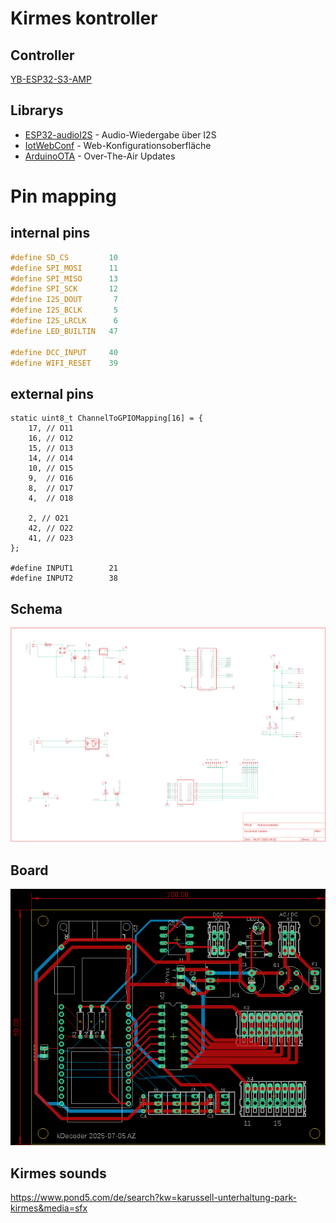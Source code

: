 # Kirmes kontroller

## Controller
[YB-ESP32-S3-AMP](https://github.com/yellobyte/YB-ESP32-S3-AMP)

## Librarys
 - [ESP32-audioI2S](https://github.com/schreibfaul1/ESP32-audioI2S) - Audio-Wiedergabe über I2S
 - [IotWebConf](https://github.com/prampec/IotWebConf) - Web-Konfigurationsoberfläche
 - [ArduinoOTA](https://github.com/esp8266/Arduino/tree/master/libraries/ArduinoOTA) - Over-The-Air Updates

# Pin mapping
## internal pins
```c++
#define SD_CS         10 
#define SPI_MOSI      11
#define SPI_MISO      13
#define SPI_SCK       12
#define I2S_DOUT       7
#define I2S_BCLK       5
#define I2S_LRCLK      6
#define LED_BUILTIN   47

#define DCC_INPUT     40
#define WIFI_RESET    39
```
## external pins
```
static uint8_t ChannelToGPIOMapping[16] = {
	17, // O11
	16, // O12
	15, // O13
	14, // O14
	10, // O15
	9,  // O16
	8,  // O17
	4,  // O18

	2, // O21
	42, // O22
	41, // O23
};

#define INPUT1        21
#define INPUT2        38
```

## Schema
![alt text](img/schema.png)

## Board
![alt text](img/board.png)

## Kirmes sounds
https://www.pond5.com/de/search?kw=karussell-unterhaltung-park-kirmes&media=sfx